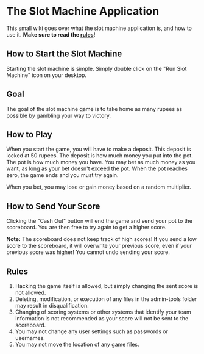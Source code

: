 # The Slot Machine Application
This small wiki goes over what the slot machine application is, and how to use it. **Make sure to read the [rules](#Rules)!**

## How to Start the Slot Machine
Starting the slot machine is simple. Simply double click on the "Run Slot Machine" icon on your desktop.

## Goal
The goal of the slot machine game is to take home as many rupees as possible by gambling your way to victory.

## How to Play
When you start the game, you will have to make a deposit. This deposit is locked at 50 rupees. The deposit is how much money you put into the pot. The pot is how much money you have. You may bet as much money as you want, as long as your bet doesn't exceed the pot. When the pot reaches zero, the game ends and you must try again.

When you bet, you may lose or gain money based on a random multiplier.

## How to Send Your Score
Clicking the "Cash Out" button will end the game and send your pot to the scoreboard. You are then free to try again to get a higher score.

**Note:** The scoreboard does not keep track of high scores! If you send a low score to the scoreboard, it will overwrite your previous score, even if your previous score was higher! You cannot undo sending your score.

## Rules
1. Hacking the game itself is allowed, but simply changing the sent score is not allowed.
2. Deleting, modification, or execution of any files in the admin-tools folder may result in disqualification.
3. Changing of scoring systems or other systems that identify your team information is not recommended as your score will not be sent to the scoreboard.
4. You may not change any user settings such as passwords or usernames.
5. You may not move the location of any game files.